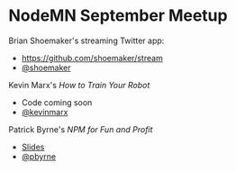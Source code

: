 NodeMN September Meetup
=========

Brian Shoemaker's streaming Twitter app:

 * https://github.com/shoemaker/stream
 * [@shoemaker]

Kevin Marx's *How to Train Your Robot*

 * Code coming soon
 * [@kevinmarx]

Patrick Byrne's *NPM for Fun and Profit*

 * [Slides]
 * [@pbyrne]

[@shoemaker]: http://twitter.com/shoemaker
[@kevinmarx]: http://twitter.com/kevinmarx
[@pbyrne]: http://twitter.com/pbyrne
[Slides]: https://rawgithub.com/NodeMN/Meetups/master/assets/NPM_for_Fun_and_Mostly_Profit.pdf
